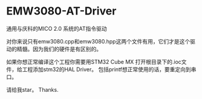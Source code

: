 # EMW3080-AT-Driver
通用与庆科的MICO 2.0 系统的AT指令驱动

对你来说只有emw3080.cpp和emw3080.hpp这两个文件有用，它们才是这个驱动的精髓。因为我们的硬件是有区别的。

如果你想正常编译这个工程你需要用STM32 Cube MX 打开根目录下的.ioc文件，给工程添加stm32的HAL Driver。
包括printf想正常使用的话，要重定向到串口。


请给我star。
Thanks.
